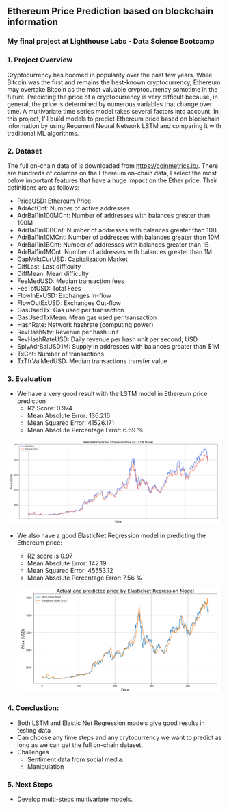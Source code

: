 ## Ethereum Price Prediction based on blockchain information
### My final project at Lighthouse Labs - Data Science Bootcamp

### 1. Project Overview

Cryptocurrency has boomed in popularity over the past few years. While Bitcoin was the first and remains the best-known cryptocurrency, Ethereum may overtake Bitcoin as the most valuable cryptocurrency sometime in the future. Predicting the price of a cryptocurrency is very difficult because, in general, the price is determined by numerous variables that change over time. A multivariate time series model takes several factors into account. In this project, I'll build models to predict Ethereum price based on blockchain information by using Recurrent Neural Network LSTM and comparing it with traditional ML algorithms.

### 2. Dataset

The full on-chain data of is downloaded from https://coinmetrics.io/. There are hundreds of columns on the Ethereum on-chain data, I select the most below important features that have a huge impact on the Ether price. Their definitions are as follows:
- PriceUSD: Ethereum Price
- AdrActCnt: Number of active addresses
- AdrBal1in100MCnt: Number of addresses with balances greater than 100M 
- AdrBal1in10BCnt: Number of addresses with balances greater than 10B 
- AdrBal1in10MCnt: Number of addresses with balances greater than 10M 
- AdrBal1in1BCnt: Number of addresses with balances greater than 1B
- AdrBal1in1MCnt: Number of addresses with balances greater than 1M
- CapMrktCurUSD: Capitalization Market
- DiffLast: Last difficulty
- DiffMean: Mean difficulty
- FeeMedUSD: Median transaction fees
- FeeTotUSD: Total Fees
- FlowInExUSD: Exchanges In-flow
- FlowOutExUSD: Exchanges Out-flow
- GasUsedTx: Gas used per transaction
- GasUsedTxMean: Mean gas used per transaction
- HashRate: Network hashrate (computing power)
- RevHashNtv: Revenue per hash unit
- RevHashRateUSD: Daily revenue per hash unit per second, USD
- SplyAdrBalUSD1M: Supply in addresses with balances greater than $1M
- TxCnt: Number of transactions
- TxTfrValMedUSD: Median transactions transfer value

### 3. Evaluation
- We have a very good result with the LSTM model in Ethereum price prediction
  - R2 Score:  0.974
  - Mean Absolute Error:  136.216
  - Mean Squared Error:  41526.171
  - Mean Absolute Percentage Error: 6.69 %
 
 ![](images/LSTM.PNG)
 
- We also have a good ElasticNet Regression model in predicting the Ethereum price:
  - R2 score is 0.97
  - Mean Absolute Error: 142.19
  - Mean Squared Error: 45553.12
  - Mean Absolute Percentage Error: 7.56 %

  ![](images/ElasticNet.PNG)

### 4. Conclustion:
- Both LSTM and Elastic Net Regression models give good results in testing data
- Can choose any time steps and any crytocurrency we want to predict as long as we can get the full on-chain dataset.
- Challenges
  - Sentiment data from social media.
  - Manipulation
 
### 5. Next Steps
- Develop multi-steps multivariate models.

